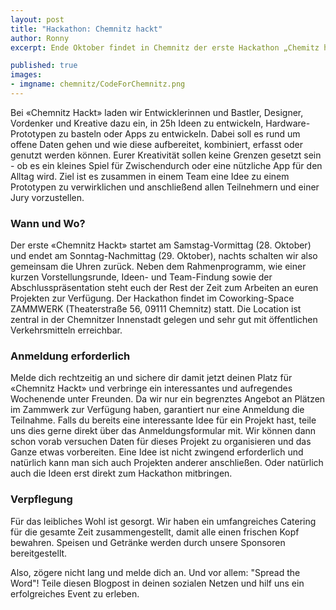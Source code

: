 ```yaml
---
layout: post
title: "Hackathon: Chemnitz hackt"
author: Ronny
excerpt: Ende Oktober findet in Chemnitz der erste Hackathon „Chemitz hackt“statt. Ein Wochenende lang programmieren, hacken und basteln mit Gleichgesinnten und Offenen Daten.

published: true
images:
- imgname: chemnitz/CodeForChemnitz.png
---
```



Bei «Chemnitz Hackt» laden wir Entwicklerinnen und Bastler, Designer, Vordenker und Kreative dazu ein, in 25h Ideen zu entwickeln, Hardware-Prototypen zu basteln oder Apps zu entwickeln. Dabei soll es rund um offene Daten gehen und wie diese aufbereitet, kombiniert, erfasst oder genutzt werden können. Eurer Kreativität sollen keine Grenzen gesetzt sein - ob es ein kleines Spiel für Zwischendurch oder eine nützliche App für den Alltag wird. Ziel ist es zusammen in einem Team eine Idee zu einem Prototypen zu verwirklichen und anschließend allen Teilnehmern und einer Jury vorzustellen.

<h3>Wann und Wo?</h3>

Der erste «Chemnitz Hackt» startet am Samstag-Vormittag (28. Oktober) und endet am Sonntag-Nachmittag (29. Oktober), nachts schalten wir also gemeinsam die Uhren zurück. Neben dem Rahmenprogramm, wie einer kurzen Vorstellungsrunde, Ideen- und Team-Findung sowie der Abschlusspräsentation steht euch der Rest der Zeit zum Arbeiten an euren Projekten zur Verfügung.
Der Hackathon findet im Coworking-Space ZAMMWERK (Theaterstraße 56, 09111 Chemnitz) statt. Die Location ist zentral in der Chemnitzer Innenstadt gelegen und sehr gut mit öffentlichen Verkehrsmitteln erreichbar.

<h3>Anmeldung erforderlich</h3>

Melde dich rechtzeitig an und sichere dir damit jetzt deinen Platz für «Chemnitz Hackt» und verbringe ein interessantes und aufregendes Wochenende unter Freunden. Da wir nur ein begrenztes Angebot an Plätzen im Zammwerk zur Verfügung haben, garantiert nur eine Anmeldung die Teilnahme.
Falls du bereits eine interessante Idee für ein Projekt hast, teile uns dies gerne direkt über das Anmeldungsformular mit. Wir können dann schon vorab versuchen Daten für dieses Projekt zu organisieren und das Ganze etwas vorbereiten. Eine Idee ist nicht zwingend erforderlich und natürlich kann man sich auch Projekten anderer anschließen. Oder natürlich auch die Ideen erst direkt zum Hackathon mitbringen.

<h3>Verpflegung</h3>

Für das leibliches Wohl ist gesorgt. Wir haben ein umfangreiches Catering für die gesamte Zeit zusammengestellt, damit alle einen frischen Kopf bewahren. Speisen und Getränke werden durch unsere Sponsoren bereitgestellt.


Also, zögere nicht lang und melde dich an. Und vor allem: "Spread the Word"! Teile diesen Blogpost in deinen sozialen Netzen und hilf uns ein erfolgreiches Event zu erleben.
